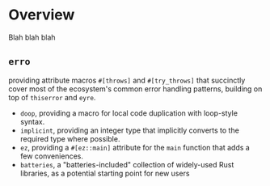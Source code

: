 # Overview

Blah blah blah

## `erro`

providing attribute macros `#[throws]` and `#[try_throws]` that succinctly cover most of the ecosystem's common error handling patterns, building on top of `thiserror` and `eyre`.

- `doop`, providing a macro for local code duplication with loop-style syntax.
- `implicint`, providing an integer type that implicitly converts to the required type where possible.
- `ez`, providing a `#[ez::main]` attribute for the `main` function that adds a few conveniences.
- `batteries`, a "batteries-included" collection of widely-used Rust libraries, as a potential starting point for new users


